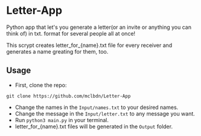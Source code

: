 # Letter-App

Python app that let's you generate a letter(or an invite or anything you can think of) in txt. format for several people all at once!

This scrypt creates letter_for_{name}.txt file for every receiver and generates a name greating for them, too.

## Usage

* First, clone the repo:
```
git clone https://github.com/mclbdn/Letter-App
```
* Change the names in the `Input/names.txt` to your desired names.
* Change the message in the `Input/letter.txt` to any message you want.
* Run `python3 main.py` in your terminal.
* letter_for_{name}.txt files will be generated in the `Output` folder.
